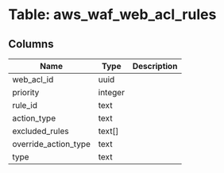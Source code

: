 
# Table: aws_waf_web_acl_rules

## Columns
| Name        | Type           | Description  |
| ------------- | ------------- | -----  |
|web_acl_id|uuid||
|priority|integer||
|rule_id|text||
|action_type|text||
|excluded_rules|text[]||
|override_action_type|text||
|type|text||
